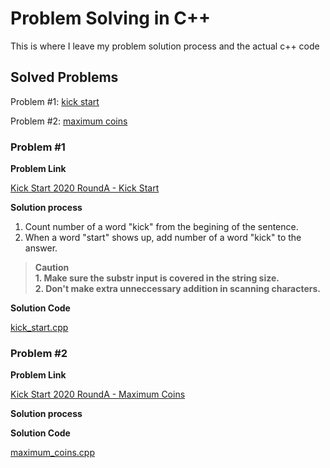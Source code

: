 # Problem Solving in C++

This is where I leave my problem solution process and the actual c++ code

## Solved Problems

Problem #1: [kick start](#problem-1)

Problem #2: [maximum coins](#problem-2)

### Problem #1

**Problem Link** 

[Kick Start 2020 RoundA - Kick Start](https://codingcompetitions.withgoogle.com/kickstart/round/00000000001a0069/0000000000414bfb) 

**Solution process**

1) Count number of a word "kick" from the begining of the sentence.
2) When a word "start" shows up, add number of a word "kick" to the answer.

> **<i class="fa fa-exclamation-triangle" aria-hidden="true"></i> Caution <br> 1. Make sure the substr input is covered in the string size. <br> 2. Don't make extra unneccessary addition in scanning characters.**

**Solution Code**

[kick_start.cpp](kick_start.cpp)

### Problem #2

**Problem Link** 

[Kick Start 2020 RoundA - Maximum Coins](https://codingcompetitions.withgoogle.com/kickstart/round/00000000001a0069/0000000000414a23)

**Solution process**

**Solution Code**

[maximum_coins.cpp](maximum_coins.cpp)

